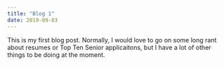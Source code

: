 ```yaml
---
title: "Blog 1"
date: 2019-09-03
---
```

This is my first blog post. Normally, I would love to go on some long rant about resumes or Top Ten Senior applicaitons, but I have a lot of other things to be doing at the moment.
